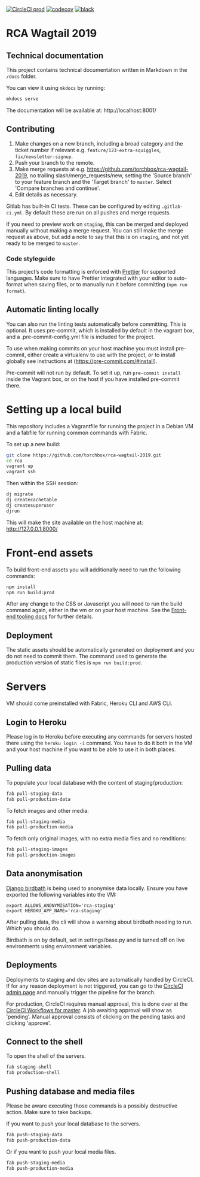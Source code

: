 [![CircleCI prod](https://circleci.com/gh/torchbox/rca-wagtail-2019/tree/master.svg?style=shield)](https://circleci.com/gh/torchbox/rca-wagtail-2019/tree/master)
[![codecov](https://codecov.io/gh/torchbox/rca-wagtail-2019/branch/master/graph/badge.svg?token=GBDM9H1A2X)](https://codecov.io/gh/torchbox/rca-wagtail-2019)
[![black](https://img.shields.io/badge/code%20style-black-000000.svg)](https://github.com/psf/black)

# RCA Wagtail 2019

## Technical documentation

This project contains technical documentation written in Markdown in the `/docs` folder.

You can view it using `mkdocs` by running:

```bash
mkdocs serve
```

The documentation will be available at: http://localhost:8001/

## Contributing

1. Make changes on a new branch, including a broad category and the ticket number if relevant e.g. `feature/123-extra-squiggles`, `fix/newsletter-signup`.
2. Push your branch to the remote.
3. Make merge requests at e.g. https://github.com/torchbox/rca-wagtail-2019, no trailing slash/merge_requests/new, setting the 'Source branch' to your feature branch and the 'Target branch' to `master`. Select 'Compare branches and continue'.
4. Edit details as necessary.

Gitlab has built-in CI tests. These can be configured by editing `.gitlab-ci.yml`. By default these are run on all pushes and merge requests.

If you need to preview work on `staging`, this can be merged and deployed manually without making a merge request. You can still make the merge request as above, but add a note to say that this is on `staging`, and not yet ready to be merged to `master`.

### Code styleguide

This project’s code formatting is enforced with [Prettier](https://prettier.io/) for supported languages. Make sure to have Prettier integrated with your editor to auto-format when saving files, or to manually run it before committing (`npm run format`).

## Automatic linting locally

You can also run the linting tests automatically before committing. This is optional. It uses pre-commit, which is installed by default in the vagrant box, and a .pre-commit-config.yml file is included for the project.

To use when making commits on your host machine you must install pre-commit, either create a virtualenv to use with the project, or to install globally see instructions at (https://pre-commit.com/#install).

Pre-commit will not run by default. To set it up, run `pre-commit install` inside the Vagrant box, or on the host if you have installed pre-commit there.

# Setting up a local build

This repository includes a Vagrantfile for running the project in a Debian VM and
a fabfile for running common commands with Fabric.

To set up a new build:

```bash
git clone https://github.com/torchbox/rca-wagtail-2019.git
cd rca
vagrant up
vagrant ssh
```

Then within the SSH session:

```bash
dj migrate
dj createcachetable
dj createsuperuser
djrun
```

This will make the site available on the host machine at: http://127.0.0.1:8000/

# Front-end assets

To build front-end assets you will additionally need to run the following commands:

```bash
npm install
npm run build:prod
```

After any change to the CSS or Javascript you will need to run the build command again, either in the vm or on your host machine. See the [Front-end tooling docs](docs/front-end-tooling.md) for further details.

## Deployment

The static assets should be automatically generated on deployment and you do
not need to commit them. The command used to generate the production version
of static files is `npm run build:prod`.

# Servers

VM should come preinstalled with Fabric, Heroku CLI and AWS CLI.

## Login to Heroku

Please log in to Heroku before executing any commands for servers hosted there
using the `heroku login -i` command. You have to do it both in the VM and your
host machine if you want to be able to use it in both places.

## Pulling data

To populate your local database with the content of staging/production:

```bash
fab pull-staging-data
fab pull-production-data
```

To fetch images and other media:

```bash
fab pull-staging-media
fab pull-production-media
```

To fetch only original images, with no extra media files and no renditions:

```bash
fab pull-staging-images
fab pull-production-images
```

## Data anonymisation

[Django birdbath](https://pypi.org/project/django-birdbath/) is being used to anonymise data locally. Ensure you have exported the following variables into the VM:

```
export ALLOWS_ANONYMISATION='rca-staging'
export HEROKU_APP_NAME='rca-staging'
```

After pulling data, the cli will show a warning about birdbath needing to run. Which you should do.

Birdbath is on by default, set in settings/base.py and is turned off on live environments using environment variables.

## Deployments

Deployments to staging and dev sites are automatically handled by CircleCI. If for any reason deployment is not triggered, you can go to the [CircleCI admin page](https://app.circleci.com/pipelines/github/torchbox/rca-wagtail-2019?branch=dev) and manually trigger the pipeline for the branch.

For production, CircleCI requires manual approval, this is done over at the [CircleCI Workflows for master](https://circleci.com/gh/torchbox/workflows/rca-wagtail-2019/tree/master). A job awaiting approval will show as 'pending'. Manual approval consists of clicking on the pending tasks and clicking 'approve'.

## Connect to the shell

To open the shell of the servers.

```bash
fab staging-shell
fab production-shell
```

## Pushing database and media files

Please be aware executing those commands is a possibly destructive action. Make
sure to take backups.

If you want to push your local database to the servers.

```bash
fab push-staging-data
fab push-production-data
```

Or if you want to push your local media files.

```bash
fab push-staging-media
fab push-production-media
```
